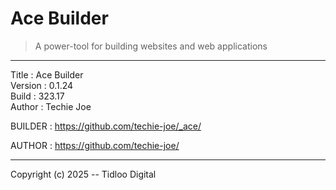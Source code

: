 # Ace Builder
> A power-tool for building websites and web applications
----------------------------------------------------------------------------

Title    : Ace Builder  
Version  : 0.1.24  
Build    : 323.17  
Author   : Techie Joe  

BUILDER  : https://github.com/techie-joe/_ace/  

AUTHOR   : https://github.com/techie-joe/  

----------------------------------------------------------------------------

Copyright (c) 2025 -- Tidloo Digital